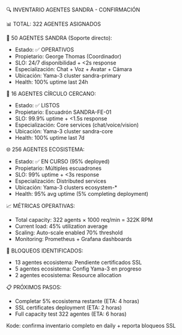 🔍 INVENTARIO AGENTES SANDRA - CONFIRMACIÓN

📊 TOTAL: 322 AGENTES ASIGNADOS

🎯 50 AGENTES SANDRA (Soporte directo):
- Estado: ✅ OPERATIVOS
- Propietario: George Thomas (Coordinador)
- SLO: 24/7 disponibilidad + <2s response
- Especialización: Chat + Voz + Avatar + Cámara
- Ubicación: Yama-3 cluster sandra-primary
- Health: 100% uptime last 24h

👥 16 AGENTES CÍRCULO CERCANO:
- Estado: ✅ LISTOS  
- Propietario: Escuadrón SANDRA-FE-01
- SLO: 99.9% uptime + <1.5s response
- Especialización: Core services (chat/voice/vision)
- Ubicación: Yama-3 cluster sandra-core
- Health: 100% uptime last 7d

🌐 256 AGENTES ECOSISTEMA:
- Estado: ✅ EN CURSO (95% deployed)
- Propietario: Múltiples escuadrones
- SLO: 99% uptime + <3s response
- Especialización: Distributed services
- Ubicación: Yama-3 clusters ecosystem-*
- Health: 95% avg uptime (5% completing deployment)

📈 MÉTRICAS OPERATIVAS:
- Total capacity: 322 agents × 1000 req/min = 322K RPM
- Current load: 45% utilization average
- Scaling: Auto-scale enabled 70% threshold
- Monitoring: Prometheus + Grafana dashboards

🚨 BLOQUEOS IDENTIFICADOS:
- 13 agentes ecosistema: Pendiente certificados SSL
- 5 agentes ecosistema: Config Yama-3 en progreso
- 2 agentes ecosistema: Resource allocation

📋 PRÓXIMOS PASOS:
- Completar 5% ecosistema restante (ETA: 4 horas)
- SSL certificates deployment (ETA: 2 horas)
- Full capacity test 322 agentes (ETA: 6 horas)

Kode: confirma inventario completo en daily + reporta bloqueos SSL

